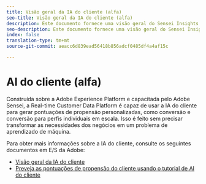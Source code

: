 ```yaml
---
title: Visão geral da IA do cliente (alfa)
seo-title: Visão geral da IA do cliente (alfa)
description: Este documento fornece uma visão geral do Sensei Insights - AI do cliente (Alpha)
seo-description: Este documento fornece uma visão geral do Sensei Insights - AI do cliente (Alpha)
index: false
translation-type: tm+mt
source-git-commit: aeacc6d839ead56418b856adcf0485df4a4af15c

---
```



# AI do cliente (alfa)

Construída sobre a Adobe Experience Platform e capacitada pelo Adobe Sensei, a Real-time Customer Data Platform é capaz de usar a IA do cliente para gerar pontuações de propensão personalizadas, como conversão e conversão para perfis individuais em escala. Isso é feito sem precisar transformar as necessidades dos negócios em um problema de aprendizado de máquina.

Para obter mais informações sobre a IA do cliente, consulte os seguintes documentos em E/S da Adobe:

- [Visão geral da IA do cliente](https://www.adobe.io/apis/experienceplatform/home/services/allservices.html#!api-specification/markdown/narrative/technical_overview/sensei-insights/customer-ai.md)
- [Preveja as pontuações de propensão do cliente usando o tutorial de AI do cliente](https://www.adobe.io/apis/experienceplatform/home/tutorials/alltutorials.html#!api-specification/markdown/narrative/tutorials/sensei-insights/customer-ai-tutorial.md)
